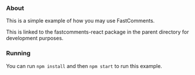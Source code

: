 ### About

This is a simple example of how you may use FastComments.

This is linked to the fastcomments-react package in the parent directory for development purposes.

### Running

You can run `npm install` and then `npm start` to run this example.

